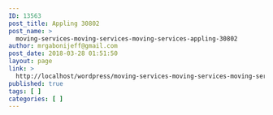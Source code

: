 ```yaml
---
ID: 13563
post_title: Appling 30802
post_name: >
  moving-services-moving-services-moving-services-appling-30802
author: mrgabonijeff@gmail.com
post_date: 2018-03-28 01:51:50
layout: page
link: >
  http://localhost/wordpress/moving-services-moving-services-moving-services-appling-30802/
published: true
tags: [ ]
categories: [ ]
---
```

